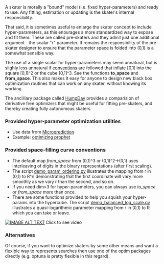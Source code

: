 
A skater is morally a "bound" model (i.e. fixed hyper-parameters) and ready to use. Any fitting, estimation or updating is the skater's internal responsibility. 

That said, it is sometimes useful to enlarge the skater concept to include hyper-parameters, as this enourages a more standardized way to expose and fit them. These are called pre-skaters and they admit just one additional argument - the scalar "r" parameter. It remains the responsibility of the pre-skater designer to ensure that the parameter space is folded into (0,1) is a somewhat sensible way. 

The use of a single scalar for hyper-parameters may seem unnatural, but is slighly less unnatural if [conventions](https://github.com/microprediction/timemachines/blob/main/timemachines/skatertools/utilities/conventions.py) are followed that inflate \[0,1\] into the square \[0,1\]^2 or the cube \[0,1\]^3. See the functions **to_space** and **from_space**. This also makes it easy for anyone to design new black box optimization routines that can work on any skater, without knowing its working. 

The ancilliary package called [HumpDay](https://github.com/microprediction/humpday) provides a comparision of derivative free optimizers that might be useful for fitting pre-skaters, and thereby creating fully autonomous skaters.  

### Provided hyper-parameter optimization utilities 

- Use data from [Microprediction](https://github.com/microprediction/microprediction)
- Example: [optimizing prophet](https://github.com/microprediction/timemachines/blob/main/examples/tuning/optimizing_prophet_live.py)

### Provided space-filling curve conventions

- The default map *from_space* from (0,1)^3 or (0,1)^2->(0,1) uses interleaving of digits in the binary representations (after first scaling).
- The script [demo_param_ordering.py](https://github.com/microprediction/timemachines/blob/master/examples/tuning/demo_param_ordering.py) illustrates
the mapping from r in (0,1) to R^n demonstrating that the first coordinate will vary
more smoothly as we vary r than the second, and so on.  
- If you need dim>3 for hyper-parameters, you can always use *to_space* or *from_space* more than once. 
- There are some functions provided to help you squish your hyper-params into the hypercube. The script [demo_balanced_log_scale.py](https://github.com/microprediction/timemachines/blob/master/examples/hyper/demo_balanced_log_scale.py) illustrates a
quasi-logarithmic parameter mapping from r in (0,1) to R which you can take or leave. 

[![IMAGE ALT TEXT](https://i.imgur.com/4F1oHXR.png)](https://vimeo.com/497113737 "Parameter importance")
Click to see video


### Alternatives

Of course, if you want to optimize skaters by some other means
and want a flexible way to represents searches then use one of the optim packages directly (e.g. optuna is pretty flexible in this regard). 
